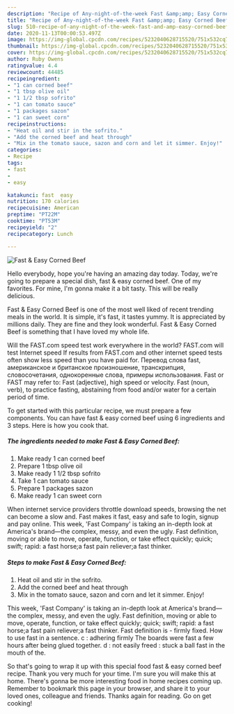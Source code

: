 ```yaml
---
description: "Recipe of Any-night-of-the-week Fast &amp;amp; Easy Corned Beef"
title: "Recipe of Any-night-of-the-week Fast &amp;amp; Easy Corned Beef"
slug: 510-recipe-of-any-night-of-the-week-fast-and-amp-easy-corned-beef
date: 2020-11-13T00:00:53.497Z
image: https://img-global.cpcdn.com/recipes/5232040628715520/751x532cq70/fast-easy-corned-beef-recipe-main-photo.jpg
thumbnail: https://img-global.cpcdn.com/recipes/5232040628715520/751x532cq70/fast-easy-corned-beef-recipe-main-photo.jpg
cover: https://img-global.cpcdn.com/recipes/5232040628715520/751x532cq70/fast-easy-corned-beef-recipe-main-photo.jpg
author: Ruby Owens
ratingvalue: 4.4
reviewcount: 44485
recipeingredient:
- "1 can corned beef"
- "1 tbsp olive oil"
- "1 1/2 tbsp sofrito"
- "1 can tomato sauce"
- "1 packages sazon"
- "1 can sweet corn"
recipeinstructions:
- "Heat oil and stir in the sofrito."
- "Add the corned beef and heat through"
- "Mix in the tomato sauce, sazon and corn and let it simmer. Enjoy!"
categories:
- Recipe
tags:
- fast
- 
- easy

katakunci: fast  easy 
nutrition: 170 calories
recipecuisine: American
preptime: "PT22M"
cooktime: "PT53M"
recipeyield: "2"
recipecategory: Lunch

---
```



![Fast &amp; Easy Corned Beef](https://img-global.cpcdn.com/recipes/5232040628715520/751x532cq70/fast-easy-corned-beef-recipe-main-photo.jpg)

Hello everybody, hope you're having an amazing day today. Today, we're going to prepare a special dish, fast &amp; easy corned beef. One of my favorites. For mine, I'm gonna make it a bit tasty. This will be really delicious.

Fast &amp; Easy Corned Beef is one of the most well liked of recent trending meals in the world. It is simple, it's fast, it tastes yummy. It is appreciated by millions daily. They are fine and they look wonderful. Fast &amp; Easy Corned Beef is something that I have loved my whole life.

Will the FAST.com speed test work everywhere in the world? FAST.com will test Internet speed If results from FAST.com and other internet speed tests often show less speed than you have paid for. Перевод слова fast, американское и британское произношение, транскрипция, словосочетания, однокоренные слова, примеры использования. Fast or FAST may refer to: Fast (adjective), high speed or velocity. Fast (noun, verb), to practice fasting, abstaining from food and/or water for a certain period of time.


To get started with this particular recipe, we must prepare a few components. You can have fast &amp; easy corned beef using 6 ingredients and 3 steps. Here is how you cook that.

<!--inarticleads1-->

##### The ingredients needed to make Fast &amp; Easy Corned Beef:

1. Make ready 1 can corned beef
1. Prepare 1 tbsp olive oil
1. Make ready 1 1/2 tbsp sofrito
1. Take 1 can tomato sauce
1. Prepare 1 packages sazon
1. Make ready 1 can sweet corn


When internet service providers throttle download speeds, browsing the net can become a slow and. Fast makes it fast, easy and safe to login, signup and pay online. This week, &#39;Fast Company&#39; is taking an in-depth look at America&#39;s brand—the complex, messy, and even the ugly. Fast definition, moving or able to move, operate, function, or take effect quickly; quick; swift; rapid: a fast horse;a fast pain reliever;a fast thinker. 

<!--inarticleads2-->

##### Steps to make Fast &amp; Easy Corned Beef:

1. Heat oil and stir in the sofrito.
1. Add the corned beef and heat through
1. Mix in the tomato sauce, sazon and corn and let it simmer. Enjoy!


This week, &#39;Fast Company&#39; is taking an in-depth look at America&#39;s brand—the complex, messy, and even the ugly. Fast definition, moving or able to move, operate, function, or take effect quickly; quick; swift; rapid: a fast horse;a fast pain reliever;a fast thinker. Fast definition is - firmly fixed. How to use fast in a sentence. c : adhering firmly The boards were fast a few hours after being glued together. d : not easily freed : stuck a ball fast in the mouth of the. 

So that's going to wrap it up with this special food fast &amp; easy corned beef recipe. Thank you very much for your time. I'm sure you will make this at home. There's gonna be more interesting food in home recipes coming up. Remember to bookmark this page in your browser, and share it to your loved ones, colleague and friends. Thanks again for reading. Go on get cooking!
